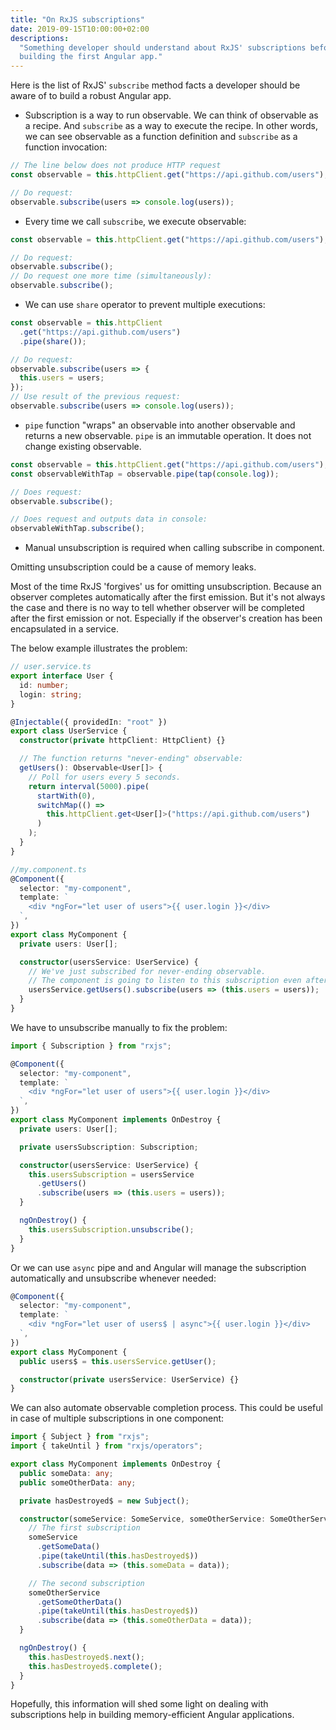 ```yaml
---
title: "On RxJS subscriptions"
date: 2019-09-15T10:00:00+02:00
descriptions:
  "Something developer should understand about RxJS' subscriptions before
  building the first Angular app."
---
```


Here is the list of RxJS' `subscribe` method facts a developer should be aware
of to build a robust Angular app.

- Subscription is a way to run observable. We can think of observable as a
  recipe. And `subscribe` as a way to execute the recipe. In other words, we can
  see observable as a function definition and `subscribe` as a function
  invocation:

```js
// The line below does not produce HTTP request
const observable = this.httpClient.get("https://api.github.com/users");

// Do request:
observable.subscribe(users => console.log(users));
```

- Every time we call `subscribe`, we execute observable:

```js
const observable = this.httpClient.get("https://api.github.com/users");

// Do request:
observable.subscribe();
// Do request one more time (simultaneously):
observable.subscribe();
```

- We can use `share` operator to prevent multiple executions:

```js
const observable = this.httpClient
  .get("https://api.github.com/users")
  .pipe(share());

// Do request:
observable.subscribe(users => {
  this.users = users;
});
// Use result of the previous request:
observable.subscribe(users => console.log(users));
```

- `pipe` function "wraps" an observable into another observable and returns a
  new observable. `pipe` is an immutable operation. It does not change existing
  observable.

```js
const observable = this.httpClient.get("https://api.github.com/users");
const observableWithTap = observable.pipe(tap(console.log));

// Does request:
observable.subscribe();

// Does request and outputs data in console:
observableWithTap.subscribe();
```

- Manual unsubscription is required when calling subscribe in component.

Omitting unsubscription could be a cause of memory leaks.

Most of the time RxJS 'forgives' us for omitting unsubscription. Because an
observer completes automatically after the first emission. But it's not always
the case and there is no way to tell whether observer will be completed after
the first emission or not. Especially if the observer's creation has been
encapsulated in a service.

The below example illustrates the problem:

```typescript
// user.service.ts
export interface User {
  id: number;
  login: string;
}

@Injectable({ providedIn: "root" })
export class UserService {
  constructor(private httpClient: HttpClient) {}

  // The function returns "never-ending" observable:
  getUsers(): Observable<User[]> {
    // Poll for users every 5 seconds.
    return interval(5000).pipe(
      startWith(0),
      switchMap(() =>
        this.httpClient.get<User[]>("https://api.github.com/users")
      )
    );
  }
}

//my.component.ts
@Component({
  selector: "my-component",
  template: `
    <div *ngFor="let user of users">{{ user.login }}</div>
  `,
})
export class MyComponent {
  private users: User[];

  constructor(usersService: UserService) {
    // We've just subscribed for never-ending observable.
    // The component is going to listen to this subscription even after destroy.
    usersService.getUsers().subscribe(users => (this.users = users));
  }
}
```

We have to unsubscribe manually to fix the problem:

```typescript
import { Subscription } from "rxjs";

@Component({
  selector: "my-component",
  template: `
    <div *ngFor="let user of users">{{ user.login }}</div>
  `,
})
export class MyComponent implements OnDestroy {
  private users: User[];

  private usersSubscription: Subscription;

  constructor(usersService: UserService) {
    this.usersSubscription = usersService
      .getUsers()
      .subscribe(users => (this.users = users));
  }

  ngOnDestroy() {
    this.usersSubscription.unsubscribe();
  }
}
```

Or we can use `async` pipe and and Angular will manage the subscription
automatically and unsubscribe whenever needed:

```typescript
@Component({
  selector: "my-component",
  template: `
    <div *ngFor="let user of users$ | async">{{ user.login }}</div>
  `,
})
export class MyComponent {
  public users$ = this.usersService.getUser();

  constructor(private usersService: UserService) {}
}
```

We can also automate observable completion process. This could be useful in case
of multiple subscriptions in one component:

```typescript
import { Subject } from "rxjs";
import { takeUntil } from "rxjs/operators";

export class MyComponent implements OnDestroy {
  public someData: any;
  public someOtherData: any;

  private hasDestroyed$ = new Subject();

  constructor(someService: SomeService, someOtherService: SomeOtherService) {
    // The first subscription
    someService
      .getSomeData()
      .pipe(takeUntil(this.hasDestroyed$))
      .subscribe(data => (this.someData = data));

    // The second subscription
    someOtherService
      .getSomeOtherData()
      .pipe(takeUntil(this.hasDestroyed$))
      .subscribe(data => (this.someOtherData = data));
  }

  ngOnDestroy() {
    this.hasDestroyed$.next();
    this.hasDestroyed$.complete();
  }
}
```

Hopefully, this information will shed some light on dealing with subscriptions
help in building memory-efficient Angular applications.
